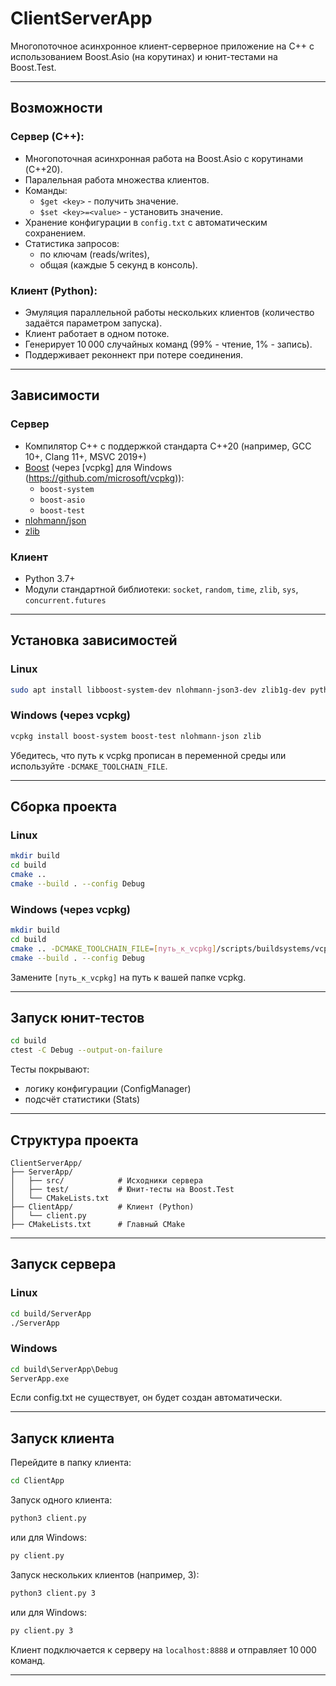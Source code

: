 # ClientServerApp

Многопоточное асинхронное клиент-серверное приложение на C++ с использованием Boost.Asio (на корутинах) и юнит-тестами на Boost.Test.

---

## Возможности

### Сервер (C++):
- Многопоточная асинхронная работа на Boost.Asio с корутинами (C++20).
- Паралельная работа множества клиентов.
- Команды:
  - `$get <key>` - получить значение.
  - `$set <key>=<value>` - установить значение.
- Хранение конфигурации в `config.txt` с автоматическим сохранением.
- Статистика запросов:
  - по ключам (reads/writes),
  - общая (каждые 5 секунд в консоль).
  
### Клиент (Python):
- Эмуляция параллельной работы нескольких клиентов (количество задаётся параметром запуска).
- Клиент работает в одном потоке.
- Генерирует 10 000 случайных команд (99% - чтение, 1% - запись).
- Поддерживает реконнект при потере соединения.

---

## Зависимости

### Сервер
- Компилятор C++ с поддержкой стандарта C++20 (например, GCC 10+, Clang 11+, MSVC 2019+)
- [Boost](https://www.boost.org/) (через [vcpkg] для Windows (https://github.com/microsoft/vcpkg)):
  - `boost-system`
  - `boost-asio`
  - `boost-test`
- [nlohmann/json](https://github.com/nlohmann/json)
- [zlib](https://zlib.net/)

### Клиент
- Python 3.7+
- Модули стандартной библиотеки: `socket`, `random`, `time`, `zlib`, `sys`, `concurrent.futures`

---

## Установка зависимостей

### Linux
```sh
sudo apt install libboost-system-dev nlohmann-json3-dev zlib1g-dev python3
```

### Windows (через vcpkg)
```sh
vcpkg install boost-system boost-test nlohmann-json zlib
```
Убедитесь, что путь к vcpkg прописан в переменной среды или используйте `-DCMAKE_TOOLCHAIN_FILE`.

---

## Сборка проекта

### Linux
```sh
mkdir build
cd build
cmake ..
cmake --build . --config Debug
```

### Windows (через vcpkg)
```sh
mkdir build
cd build
cmake .. -DCMAKE_TOOLCHAIN_FILE=[путь_к_vcpkg]/scripts/buildsystems/vcpkg.cmake
cmake --build . --config Debug
```
Замените `[путь_к_vcpkg]` на путь к вашей папке vcpkg.

---

## Запуск юнит-тестов

```sh
cd build
ctest -C Debug --output-on-failure
```

Тесты покрывают:

* логику конфигурации (ConfigManager)
* подсчёт статистики (Stats)

---

## Структура проекта

```
ClientServerApp/
├── ServerApp/
│   ├── src/            # Исходники сервера
│   ├── test/           # Юнит-тесты на Boost.Test
│   └── CMakeLists.txt
├── ClientApp/          # Клиент (Python)
│   └── client.py
├── CMakeLists.txt      # Главный CMake
```

---

## Запуск сервера

### Linux
```sh
cd build/ServerApp
./ServerApp
```

### Windows
```bat
cd build\ServerApp\Debug
ServerApp.exe
```
Если config.txt не существует, он будет создан автоматически.

---

## Запуск клиента

Перейдите в папку клиента:
```sh
cd ClientApp
```

Запуск одного клиента:
```sh
python3 client.py
```
или для Windows:
```bat
py client.py
```

Запуск нескольких клиентов (например, 3):
```sh
python3 client.py 3
```
или для Windows:
```bat
py client.py 3
```

Клиент подключается к серверу на `localhost:8888` и отправляет 10 000 команд.

---
